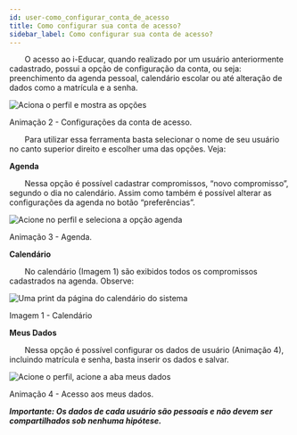 ```yaml
---
id: user-como_configurar_conta_de_acesso
title: Como configurar sua conta de acesso?
sidebar_label: Como configurar sua conta de acesso?
---
```


&nbsp;&nbsp;&nbsp;&nbsp;&nbsp;&nbsp;&nbsp;O acesso ao i-Educar, quando realizado por um usuário anteriormente cadastrado, possui a opção de configuração da conta, ou seja: preenchimento da agenda pessoal, calendário escolar ou até alteração de dados como a matrícula e a senha.

![Aciona o perfil e mostra as opções](/img/treinamento_gifs/conta_de_acesso.gif)

<p class="centerText bold small">Animação 2 - Configurações da conta de acesso.</p>

&nbsp;&nbsp;&nbsp;&nbsp;&nbsp;&nbsp;&nbsp;Para utilizar essa ferramenta basta selecionar o nome de seu usuário no canto superior direito e escolher uma das opções. Veja: 

**Agenda**

&nbsp;&nbsp;&nbsp;&nbsp;&nbsp;&nbsp;&nbsp;Nessa opção é possível cadastrar compromissos, “novo compromisso”, segundo o dia no calendário. Assim como também é possível alterar as configurações da agenda no botão “preferências”.

![Acione no perfil e seleciona a opção agenda](/img/treinamento_gifs/acessar_agenda.gif)

<p class="centerText">Animação 3 - Agenda.</p>

**Calendário**

&nbsp;&nbsp;&nbsp;&nbsp;&nbsp;&nbsp;&nbsp;No calendário (Imagem 1) são exibidos todos os compromissos cadastrados na agenda. Observe:

![Uma print da página do calendário do sistema](/img/caldendarioManual.png)

<p class="centerText">Imagem 1 - Calendário</p>

**Meus Dados**

&nbsp;&nbsp;&nbsp;&nbsp;&nbsp;&nbsp;&nbsp;Nessa opção é possível configurar os dados de usuário (Animação 4), incluindo matrícula e senha, basta inserir os dados e salvar.
   
![Acione o perfil, acione a aba meus dados](/img/treinamento_gifs/alterar_meus_dados.gif)

<p class="centerText">Animação 4 - Acesso aos meus dados.</p>

***Importante: Os dados de cada usuário são pessoais e não devem ser compartilhados sob nenhuma hipótese.***